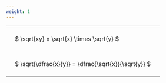 ```yaml
---
weight: 1
---
```


<style type="text/css">
#T_3340e th.col_heading {
  text-align: left;
  font-size: 1em;
}
#T_3340e td {
  text-align: left;
  font-size: 1em;
  padding: 1.5em;
}
</style>
<table id="T_3340e">
  <thead>
  </thead>
  <tbody>
    <tr>
      <td id="T_3340e_row0_col0" class="data row0 col0" >$ \sqrt{xy} = \sqrt{x} \times \sqrt{y} $</td>
    </tr>
    <tr>
      <td id="T_3340e_row1_col0" class="data row1 col0" >$ \sqrt{\dfrac{x}{y}} = \dfrac{\sqrt{x}}{\sqrt{y}} $</td>
    </tr>
  </tbody>
</table>
